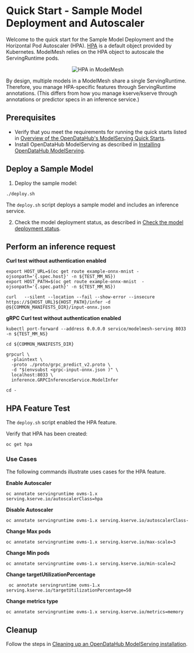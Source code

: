 # Quick Start - Sample Model Deployment and Autoscaler

Welcome to the quick start for the Sample Model Deployment and the Horizontal Pod Autoscaler (HPA). [HPA](https://kubernetes.io/docs/tasks/run-application/horizontal-pod-autoscale/) is a default object provided by Kubernetes. ModelMesh relies on the HPA object to autoscale the ServingRuntime pods.

<p align="center">
  <img src="./HPA_in_Modelmesh.png" alt="HPA in ModelMesh"/>
</p>

By design, multiple models in a ModelMesh share a single ServingRuntime. Therefore, you manage HPA-specific features through ServingRuntime annotations. (This differs from how you manage kserve/kserve through annotations or predictor specs in an inference service.)

## Prerequisites

- Verify that you meet the requirements for running the quick starts listed in [Overview of the OpenDataHub's ModelServing Quick Starts](../README.md).
- Install OpenDataHub ModelServing as described in [Installing OpenDataHub ModelServing](../common_docs/modelmesh-install.md).

## Deploy a Sample Model

1. Deploy the sample model:

```
./deploy.sh
```

The `deploy.sh` script deploys a sample model and includes an inference service.

2. Check the model deployment status, as described in [Check the model deployment status](../basic/README.md#check-model-deployment-status).

## Perform an inference request

**Curl test without authentication enabled**

```
export HOST_URL=$(oc get route example-onnx-mnist -ojsonpath='{.spec.host}' -n ${TEST_MM_NS})
export HOST_PATH=$(oc get route example-onnx-mnist  -ojsonpath='{.spec.path}' -n ${TEST_MM_NS})

curl   --silent --location --fail --show-error --insecure https://${HOST_URL}${HOST_PATH}/infer -d  @${COMMON_MANIFESTS_DIR}/input-onnx.json
```

**gRPC Curl test without authentication enabled**

```
kubectl port-forward --address 0.0.0.0 service/modelmesh-serving 8033 -n ${TEST_MM_NS}

cd ${COMMON_MANIFESTS_DIR}

grpcurl \
  -plaintext \
  -proto ./proto/grpc_predict_v2.proto \
  -d "$(envsubst <grpc-input-onnx.json )" \
  localhost:8033 \
  inference.GRPCInferenceService.ModelInfer

cd -
```

## HPA Feature Test

The `deploy.sh` script enabled the HPA feature.

Verify that HPA has been created:

```
oc get hpa
```

### Use Cases

The following commands illustrate uses cases for the HPA feature.

**Enable Autoscaler**

```
oc annotate servingruntime ovms-1.x serving.kserve.io/autoscalerClass=hpa
```

**Disable Autoscaler**

```
oc annotate servingruntime ovms-1.x serving.kserve.io/autoscalerClass-
```

**Change Max pods**

```
oc annotate servingruntime ovms-1.x serving.kserve.io/max-scale=3
```

**Change Min pods**

```
oc annotate servingruntime ovms-1.x serving.kserve.io/min-scale=2
```

**Change targetUtilizationPercentage**

```
 oc annotate servingruntime ovms-1.x  serving.kserve.io/targetUtilizationPercentage=50
```

**Change metrics type**

```
oc annotate servingruntime ovms-1.x serving.kserve.io/metrics=memory
```

## Cleanup

Follow the steps in [Cleaning up an OpenDataHub ModelServing installation](../common_docs/modelmesh-cleanup.md).
